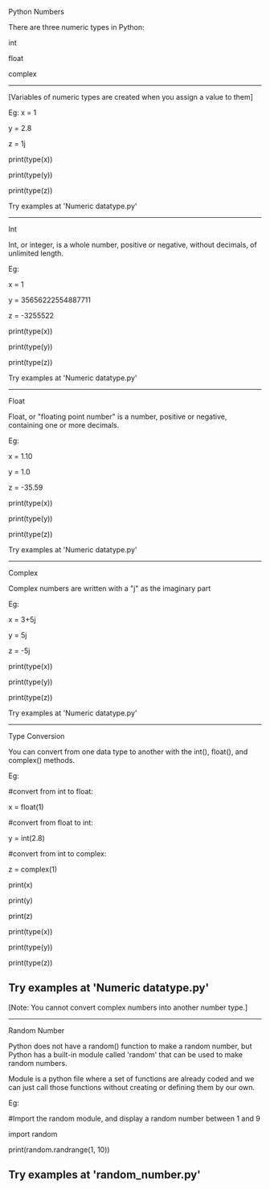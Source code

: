 Python Numbers

There are three numeric types in Python:

int

float 

complex

----------------------------------------------------------------------------------------------------------------------

[Variables of numeric types are created when you assign a value to them]

Eg:
x = 1

y = 2.8

z = 1j

print(type(x))

print(type(y))

print(type(z))

Try examples at 'Numeric datatype.py'

------------------------------------------------------------------------------------------------------------------------------------------

Int

Int, or integer, is a whole number, positive or negative, without decimals, of unlimited length.

Eg:

x = 1

y = 35656222554887711

z = -3255522

print(type(x))

print(type(y))

print(type(z))

Try examples at 'Numeric datatype.py'

----------------------------------------------------------------------------------------------------------------

Float

Float, or "floating point number" is a number, positive or negative, containing one or more decimals.

Eg:

x = 1.10

y = 1.0

z = -35.59


print(type(x))

print(type(y))

print(type(z))

Try examples at 'Numeric datatype.py'

---------------------------------------------------------------------------------------------------------------------------

Complex

Complex numbers are written with a "j" as the imaginary part

Eg:

x = 3+5j

y = 5j

z = -5j


print(type(x))

print(type(y))

print(type(z))

Try examples at 'Numeric datatype.py'

----------------------------------------------------------------------------------------------------------------------------------

Type Conversion

You can convert from one data type to another with the int(), float(), and complex() methods.

Eg:

#convert from int to float:

x = float(1)

#convert from float to int:

y = int(2.8)

#convert from int to complex:

z = complex(1)

print(x)

print(y)

print(z)


print(type(x))

print(type(y))

print(type(z))

Try examples at 'Numeric datatype.py'
-----------------------------------------------------------------------------------------------------

[Note: You cannot convert complex numbers into another number type.]

-------------------------------------------------------------------------------------------------

Random Number

Python does not have a random() function to make a random number, but Python has a built-in module called 'random' that can be used to make random numbers.

Module is a python file where a set of functions are already coded and we can just call those functions without creating or defining them by our own.

Eg:

#Import the random module, and display a random number between 1 and 9

import random

print(random.randrange(1, 10))

Try examples at 'random_number.py'
---------------------------------------

